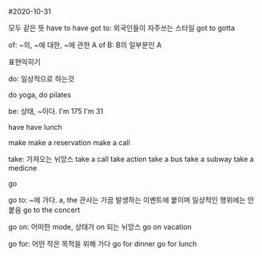 #2020-10-31

모두 같은 뜻
have to
have got to: 외국인들이 자주쓰는 스타일
got to
gotta

of: ~의, ~에 대한, ~에 관한
A of B: B의 일부분인 A

표현익히기

do: 일상적으로 하는것

do yoga, do pilates

be: 상태, ~이다.
I'm 175
I'm 31

have
have lunch

make
make a reservation
make a call

take: 가져오는 뉘앙스
take a call
take action
take a bus
take a subway
take a medicne

go

go to: ~에 가다. a, the 관사는 가끔 발생하는 이벤트에 붙이며 일상적인 행위에는 안붙음
go to the concert

go on: 어떠한 mode, 상태가 on  되는 뉘앙스
go on vacation

go for: 어떤 작은 목적을 위해 가다
go for dinner
go for lunch






